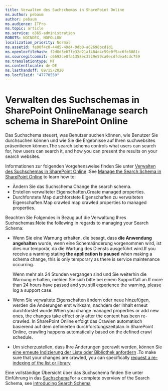 ```yaml
---
title: Verwalten des Suchschemas in SharePoint Online
ms.author: pebaum
author: pebaum
ms.audience: ITPro
ms.topic: article
ms.service: o365-administration
ROBOTS: NOINDEX, NOFOLLOW
localization_priority: Normal
ms.assetid: fe00f4c0-44d5-49d4-9db0-a62698bcd1d1
ms.openlocfilehash: f2d8d3e07fe32d21af484e4c59e0f5ac6fe8081c
ms.sourcegitcommit: c6692ce0fa1358ec3529e59ca0ecdfdea4cdc759
ms.translationtype: MT
ms.contentlocale: de-DE
ms.lasthandoff: 09/15/2020
ms.locfileid: "47770550"
---
```

# <a name="manage-search-schema-in-sharepoint-online"></a><span data-ttu-id="a20be-102">Verwalten des Suchschemas in SharePoint Online</span><span class="sxs-lookup"><span data-stu-id="a20be-102">Manage search schema in SharePoint Online</span></span>

<span data-ttu-id="a20be-103">Das Suchschema steuert, was Benutzer suchen können, wie Benutzer Sie durchsuchen können und wie Sie die Ergebnisse auf Ihren suchwebsites präsentieren können.</span><span class="sxs-lookup"><span data-stu-id="a20be-103">The search schema controls what users can search for, how users can search it, and how you can present the results on your search websites.</span></span> 

<span data-ttu-id="a20be-104">Informationen zur folgenden Vorgehensweise finden Sie unter [Verwalten des Suchschemas in SharePoint Online](https://docs.microsoft.com/sharepoint/manage-search-schema) :</span><span class="sxs-lookup"><span data-stu-id="a20be-104">See [Manage the Search Schema in SharePoint Online](https://docs.microsoft.com/sharepoint/manage-search-schema) to learn how to:</span></span> 
- <span data-ttu-id="a20be-105">Ändern Sie das Suchschema.</span><span class="sxs-lookup"><span data-stu-id="a20be-105">Change the search schema.</span></span>
- <span data-ttu-id="a20be-106">Erstellen verwalteter Eigenschaften.</span><span class="sxs-lookup"><span data-stu-id="a20be-106">Create managed properties.</span></span>
- <span data-ttu-id="a20be-107">Durchforstete Map durchforstete Eigenschaften zu verwalteten Eigenschaften.</span><span class="sxs-lookup"><span data-stu-id="a20be-107">Map crawled map crawled properties to managed properties.</span></span>

<span data-ttu-id="a20be-108">Beachten Sie Folgendes in Bezug auf die Verwaltung Ihres Suchschemas:</span><span class="sxs-lookup"><span data-stu-id="a20be-108">Note the following in regards to managing your Search Schema:</span></span>

- <span data-ttu-id="a20be-109">Wenn Sie eine Warnung erhalten, die besagt, dass **die Anwendung angehalten** wurde, wenn eine Schemaänderung vorgenommen wird, ist dies nur temporär, da die Wartung des Diensts ausgeführt wird.</span><span class="sxs-lookup"><span data-stu-id="a20be-109">If you receive a warning stating **the application is paused** when making a schema change, this is only temporary as there is service maintenance occurring.</span></span> 

    <span data-ttu-id="a20be-110">Wenn mehr als 24 Stunden vergangen sind und Sie weiterhin die Warnung erhalten, melden Sie sich bitte bei einem Supportfall an.</span><span class="sxs-lookup"><span data-stu-id="a20be-110">If more than 24 hours have passed and you still experience the warning, please log a support case.</span></span>
- <span data-ttu-id="a20be-111">Wenn Sie verwaltete Eigenschaften ändern oder neue hinzufügen, werden die Änderungen erst wirksam, nachdem der Inhalt erneut durchforstet wurde.</span><span class="sxs-lookup"><span data-stu-id="a20be-111">When you change managed properties or add new ones, the changes take effect only after the content has been re-crawled.</span></span> <span data-ttu-id="a20be-112">In SharePoint Online erfolgt das Crawlen automatisch basierend auf dem definierten durchforstungszeitplan.</span><span class="sxs-lookup"><span data-stu-id="a20be-112">In SharePoint Online, crawling happens automatically based on the defined crawl schedule.</span></span>
- <span data-ttu-id="a20be-113">Um sicherzustellen, dass Ihre Änderungen gecrawlt werden, können Sie [eine erneute Indizierung der Liste oder Bibliothek anfordern](https://docs.microsoft.com/sharepoint/manage-search-schema#request-re-indexing-of-a-document-library-or-list) .</span><span class="sxs-lookup"><span data-stu-id="a20be-113">To make sure that your changes are crawled, you can specifically [request a re-indexing of the list or library](https://docs.microsoft.com/sharepoint/manage-search-schema#request-re-indexing-of-a-document-library-or-list)</span></span> 

<span data-ttu-id="a20be-114">Eine vollständige Übersicht über das Suchschema finden Sie unter Einführung in das [Suchschema](https://blogs.technet.microsoft.com/tothesharepoint/2012/11/25/introducing-search-schema-for-sharepoint-2013/)</span><span class="sxs-lookup"><span data-stu-id="a20be-114">For a complete overview of the Search Schema, see [Introducing Search Schema](https://blogs.technet.microsoft.com/tothesharepoint/2012/11/25/introducing-search-schema-for-sharepoint-2013/)</span></span> 


